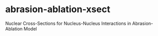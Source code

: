 abrasion-ablation-xsect
=======================

Nuclear Cross-Sections for Nucleus-Nucleus Interactions in Abrasion-Ablation Model
